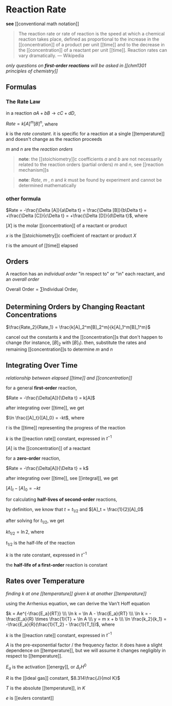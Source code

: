 # Reaction Rate

**see** [[conventional math notation]]

> The reaction rate or rate of reaction is the speed at which a chemical reaction takes place, defined as proportional to the increase in the [[concentration]] of a product per unit [[time]] and to the decrease in the [[concentration]] of a reactant per unit [[time]]. Reaction rates can vary dramatically. &mdash; Wikipedia

_only questions on **first-order reactions** will be asked in [[chm1301 principles of chemistry]]_

## Formulas

### The Rate Law

in a reaction $aA + bB \to cC + dD$,

$Rate = k[A]^m[B]^n$, where

$k$ is the _rate constant_. it is specific for a reaction at a single [[temperature]] and doesn't change as the reaction proceeds

$m$ and $n$ are the _reaction orders_

> **note**: the [[stoichiometry]]c coefficients $a$ and $b$ are not necessarily related to the reaction orders (partial orders) $m$ and $n$, see [[reaction mechanism]]s

> **note**: $Rate$, $m$ , $n$ and $k$ must be found by experiment and cannot be determined mathematically

### other formula

$Rate = -\frac{\Delta [A]}{a\Delta t} = \frac{\Delta [B]}{b\Delta t} = +\frac{\Delta [C]}{c\Delta t} = +\frac{\Delta [D]}{d\Delta t}$, where

$[X]$ is the molar [[concentration]] of a reactant or product

$x$ is the [[stoichiometry]]c coefficient of reactant or product $X$

$t$ is the amount of [[time]] elapsed

## Orders

A reaction has an _individual order_ "in respect to" or "in" each reactant, and an _overall order_

$\text{Overall Order} = \sum \text{Individual Order}_i$

## Determining Orders by Changing Reactant Concentrations

$\frac{Rate_2}{Rate_1} = \frac{k[A]_2^m[B]_2^m}{k[A]_1^m[B]_1^m}$

cancel out the constants $k$ and the [[concentration]]s that don't happen to change (for instance, $[B]_2$ with $[B]_1$). then, substitute the rates and remaining [[concentration]]s to determine $m$ and $n$

## Integrating Over Time

_relationship between elapsed [[time]] and [[concentration]]_

for a general **first-order** reaction,

$Rate = -\frac{\Delta[A]}{\Delta t} = k[A]$

after integrating over [[time]], we get

$\ln \frac{[A]_t}{[A]_0} = -kt$, where

$t$ is the [[time]] representing the progress of the reaction

$k$ is the [[reaction rate]] constant, expressed in $t^{-1}$

$[A]$ is the [[concentration]] of a reactant

for a **zero-order** reaction,

$Rate = -\frac{\Delta[A]}{\Delta t} = k$

after integrating over [[time]], see [[integral]], we get

$[A]_t - [A]_0 = -kt$

for calculating **half-lives of second-order** reactions,

by definition, we know that $t = t_{1/2}$ and $[A]_t = \frac{1}{2}[A]_0$

after solving for $t_{1/2}$, we get

$k t_{1/2} = \ln 2$, where

$t_{1/2}$ is the half-life of the reaction

$k$ is the rate constant, expressed in $t^{-1}$

the **half-life of a first-order** reaction is constant

## Rates over Temperature

_finding $k$ at one [[temperature]] given $k$ at another [[temperature]]_

using the Arrhenius equation, we can derive the Van't Hoff equation

$k = Ae^{-\frac{E_a}{RT}} \\\  \ln k = \ln A - \frac{E_a}{RT} \\\  \ln k = -\frac{E_a}{R} \times \frac{1}{T} + \ln A \\\  y = m x + b \\\  \ln \frac{k_2}{k_1} = -\frac{E_a}{R}(\frac{1}{T_2} - \frac{1}{T_1})$, where

$k$ is the [[reaction rate]] constant, expressed in $t^{-1}$

$A$ is the pre-exponential factor / the frequency factor. it does have a slight dependence on [[temperature]], but we will assume it changes negligibly in respect to [[temperature]].

$E_a$ is the activation [[energy]], or $\Delta_rH^0$

$R$ is the [[ideal gas]] constant, $8.314\frac{J}{mol K}$

$T$ is the absolute [[temperature]], in $K$

$e$ is [[eulers constant]]
